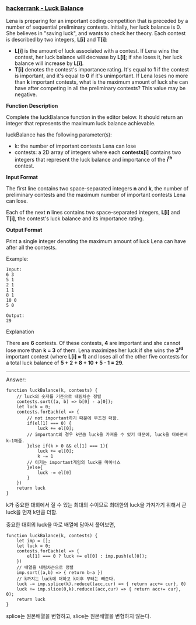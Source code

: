 ### [hackerrank - Luck Balance](https://www.hackerrank.com/challenges/luck-balance/problem)

Lena is preparing for an important coding competition that is preceded by a number of sequential preliminary contests. Initially, her luck balance is 0. She believes in "saving luck", and wants to check her theory. Each contest is described by two integers, __L[i]__ and __T[i]__:

* __L[i]__ is the amount of luck associated with a contest. If Lena wins the contest, her luck balance will decrease by __L[i]__; if she loses it, her luck balance will increase by __L[i]__.
* __T[i]__ denotes the contest's importance rating. It's equal to __1__ if the contest is important, and it's equal to __0__ if it's unimportant. If Lena loses no more than __k__ important contests, what is the maximum amount of luck she can have after competing in all the preliminary contests? This value may be negative.


**Function Description**

Complete the luckBalance function in the editor below. It should return an integer that represents the maximum luck balance achievable.

luckBalance has the following parameter(s):

* k: the number of important contests Lena can lose
* contests: a 2D array of integers where each __contests[i]__ contains two integers that represent the luck balance and importance of the __i<sup>th</sup>__ contest.


**Input Format**

The first line contains two space-separated integers __n__ and __k__, the number of preliminary contests and the maximum number of important contests Lena can lose.

Each of the next __n__ lines contains two space-separated integers, __L[i]__ and __T[i]__, the contest's luck balance and its importance rating.

**Output Format**

Print a single integer denoting the maximum amount of luck Lena can have after all the contests.


Example: 
```
Input: 
6 3
5 1
2 1
1 1
8 1
10 0
5 0

Output: 
29
```

Explanation

There are __6__ contests. Of these contests, __4__ are important and she cannot lose more than __k = 3__ of them. Lena maximizes her luck if she wins the __3<sup>rd</sup>__ important contest (where __L[i] = 1__) and loses all of the other five contests for a total luck balance of __5 + 2 + 8 + 10 + 5 - 1 = 29__.

---

Answer:
```
function luckBalance(k, contests) {
    // luck의 숫자를 기준으로 내림차순 정렬
    contests.sort((a, b) => b[0] - a[0]);
    let luck = 0;
    contests.forEach(el => {
        // not important하기 때문에 무조건 더함.
        if(el[1] === 0) {
            luck += el[0];
        // important의 경우 k만큼 luck을 가져올 수 있기 때문에, luck을 더하면서 k-1해줌.
        }else if(k > 0 && el[1] === 1){
            luck += el[0];
            k -= 1
        // 이기는 important게임의 luck을 마이너스
        }else{
            luck -= el[0]
        }
    })
    return luck
}
```

k가 중요한 대회에서 질 수 있는 최대의 수이므로 최대한의 luck을 가져가기 위해서 큰 luck을 먼저 k만큼 더함.

중요한 대회의 luck을 따로 배열에 담아서 풀어보면,

```
function luckBalance(k, contests) {
    let imp = [];
    let luck = 0;
    contests.forEach(el => {
        el[1] === 0 ? luck += el[0] : imp.push(el[0]);
    })
    // 배열을 내림차순으로 정렬
    imp.sort((a,b) => { return b-a })
    // k까지는 luck에 더하고 k이후 부터는 빼준다.
    luck -= imp.splice(k).reduce((acc,cur) => { return acc+= cur}, 0)
    luck += imp.slice(0,k).reduce((acc,cur) => { return acc+= cur}, 0); 
    return luck
}
```

splice는 원본배열을 변형하고, slice는 원본배열을 변형하지 않는다. 
